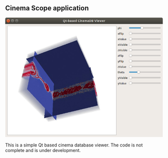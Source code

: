 ## Cinema Scope application

![Alt text](cinema_viewer.png?raw=false "Qt-based Cinema Viewer")

This is a simple Qt based cinema database viewer. The code is not complete and is under development. 
